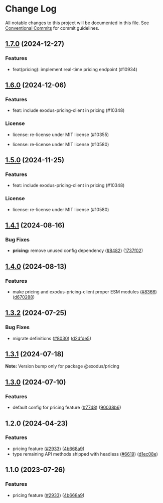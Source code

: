 # Change Log

All notable changes to this project will be documented in this file.
See [Conventional Commits](https://conventionalcommits.org) for commit guidelines.

## [1.7.0](https://github.com/ExodusMovement/exodus-hydra/compare/@exodus/pricing@1.6.0...@exodus/pricing@1.7.0) (2024-12-27)

### Features

- feat(pricing): implement real-time pricing endpoint (#10934)

## [1.6.0](https://github.com/ExodusMovement/exodus-hydra/compare/@exodus/pricing@1.4.1...@exodus/pricing@1.6.0) (2024-12-06)

### Features

- feat: include exodus-pricing-client in pricing (#10348)

### License

- license: re-license under MIT license (#10355)

- license: re-license under MIT license (#10580)

## [1.5.0](https://github.com/ExodusMovement/exodus-hydra/compare/@exodus/pricing@1.4.1...@exodus/pricing@1.5.0) (2024-11-25)

### Features

- feat: include exodus-pricing-client in pricing (#10348)

### License

- license: re-license under MIT license (#10580)

## [1.4.1](https://github.com/ExodusMovement/exodus-hydra/compare/@exodus/pricing@1.4.0...@exodus/pricing@1.4.1) (2024-08-16)

### Bug Fixes

- **pricing:** remove unused config dependency ([#8482](https://github.com/ExodusMovement/exodus-hydra/issues/8482)) ([1737f02](https://github.com/ExodusMovement/exodus-hydra/commit/1737f027c313047d72cd6c58be6332a65517df60))

## [1.4.0](https://github.com/ExodusMovement/exodus-hydra/compare/@exodus/pricing@1.3.2...@exodus/pricing@1.4.0) (2024-08-13)

### Features

- make pricing and exodus-pricing-client proper ESM modules ([#8366](https://github.com/ExodusMovement/exodus-hydra/issues/8366)) ([d670288](https://github.com/ExodusMovement/exodus-hydra/commit/d670288cfab08fcf4c70d6417dde24daf4d455ff))

## [1.3.2](https://github.com/ExodusMovement/exodus-hydra/compare/@exodus/pricing@1.3.1...@exodus/pricing@1.3.2) (2024-07-25)

### Bug Fixes

- migrate definitions ([#8030](https://github.com/ExodusMovement/exodus-hydra/issues/8030)) ([d2dfde5](https://github.com/ExodusMovement/exodus-hydra/commit/d2dfde55dfa843eb52842f64b3aac3a6f9a59069))

## [1.3.1](https://github.com/ExodusMovement/exodus-hydra/compare/@exodus/pricing@1.3.0...@exodus/pricing@1.3.1) (2024-07-18)

**Note:** Version bump only for package @exodus/pricing

## [1.3.0](https://github.com/ExodusMovement/exodus-hydra/compare/@exodus/pricing@1.2.0...@exodus/pricing@1.3.0) (2024-07-10)

### Features

- default config for pricing feature ([#7748](https://github.com/ExodusMovement/exodus-hydra/issues/7748)) ([90038b6](https://github.com/ExodusMovement/exodus-hydra/commit/90038b6431f9aada66789ddee5035400caf97046))

## 1.2.0 (2024-04-23)

### Features

- pricing feature ([#2933](https://github.com/ExodusMovement/exodus-hydra/issues/2933)) ([4b668a9](https://github.com/ExodusMovement/exodus-hydra/commit/4b668a9ee8f48abf4323379c0923a54a1d1f6c9b))
- type remaining API methods shipped with headless ([#6619](https://github.com/ExodusMovement/exodus-hydra/issues/6619)) ([d1ec08e](https://github.com/ExodusMovement/exodus-hydra/commit/d1ec08e695f0df2c9e63b01169c746ef872fe541))

## 1.1.0 (2023-07-26)

### Features

- pricing feature ([#2933](https://github.com/ExodusMovement/exodus-hydra/issues/2933)) ([4b668a9](https://github.com/ExodusMovement/exodus-hydra/commit/4b668a9ee8f48abf4323379c0923a54a1d1f6c9b))

